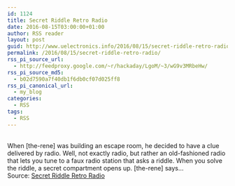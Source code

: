 ```yaml
---
id: 1124
title: Secret Riddle Retro Radio
date: 2016-08-15T03:00:00+01:00
author: RSS reader
layout: post
guid: http://www.uelectronics.info/2016/08/15/secret-riddle-retro-radio/
permalink: /2016/08/15/secret-riddle-retro-radio/
rss_pi_source_url:
  - http://feedproxy.google.com/~r/hackaday/LgoM/~3/wG9v3MRbeHw/
rss_pi_source_md5:
  - b02d7590a7f40db1f6db0cf07d025ff8
rss_pi_canonical_url:
  - my_blog
categories:
  - RSS
tags:
  - RSS
---
```

&#013;  
When [the-rene] was building an escape room, he decided to have a clue delivered by radio. Well, not exactly radio, but rather an old-fashioned radio that lets you tune to a faux radio station that asks a riddle. When you solve the riddle, a secret compartment opens up. [the-rene] says…&#013;  
Source: <a href="http://feedproxy.google.com/~r/hackaday/LgoM/~3/wG9v3MRbeHw/" target="_blank">Secret Riddle Retro Radio</a>